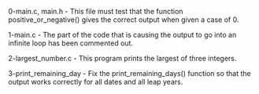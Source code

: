 0-main.c, main.h - This file must test that the function positive_or_negative() gives the correct output when given a case of 0.

1-main.c - The part of the code that is causing the output to go into an infinite loop has been commented out.

2-largest_number.c - This program prints the largest of three integers.

3-print_remaining_day - Fix the print_remaining_days() function so that the output works correctly for all dates and all leap years.